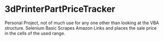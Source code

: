 # 3dPrinterPartPriceTracker
Personal Project, not of much use for any one other than looking at the VBA structure. Selenium Basic Scrapes Amazon Links and places the sale price in the cells of the used range. 
